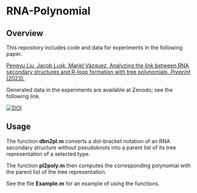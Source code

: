 # RNA-Polynomial

## Overview

This repository includes code and data for experiments in the following paper. 

[Pengyu Liu, Jacob Lusk, Mariel Vázquez, Analyzing the link between RNA secondary structures and R-loop formation with tree polynomials, *Preprint* (2023).](https://)

Generated data in the experiments are available at Zenodo; see the following link.

[![DOI](https://zenodo.org/badge/DOI/10.5281/zenodo.5969348.svg)](https://)

## Usage

The function **dbn2pl.m** converts a dot-bracket notation of an RNA secondary structure without pseudoknots into a parent list of its tree representation of a selected type.

The function **pl2poly.m** then computes the corresponding polynomial with the parent list of the tree representation.

See the file **Example.m** for an example of using the functions.
